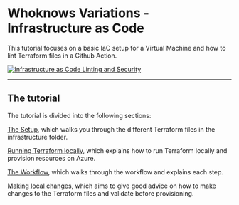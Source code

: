# Whoknows Variations - Infrastructure as Code

This tutorial focuses on a basic IaC setup for a Virtual Machine and how to lint Terraform files in a Github Action.

[![Infrastructure as Code Linting and Security](https://github.com/who-knows-inc/whoknows_variations/actions/workflows/infrastructure_as_code.yml/badge.svg?branch=infrastructure_as_code)](https://github.com/who-knows-inc/whoknows_variations/actions/workflows/infrastructure_as_code.yml)

---

## The tutorial

The tutorial is divided into the following sections:

[The Setup](./tutorials/01._the_setup.md), which walks you through the different Terraform files in the infrastructure folder. 

[Running Terraform locally](./tutorials/02._running_terraform_locally.md), which explains how to run Terraform locally and provision resources on Azure.

[The Workflow](./tutorials/03._the_workflow.md), which walks through the workflow and explains each step. 

[Making local changes](./tutorials/04._making_local_changes.md), which aims to give good advice on how to make changes to the Terraform files and validate before provisioning.
